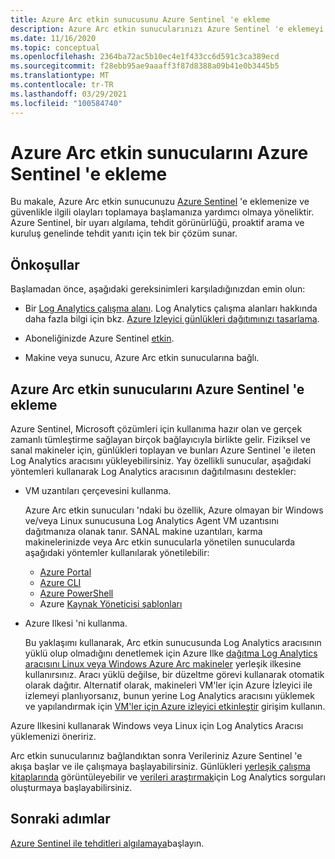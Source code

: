 ```yaml
---
title: Azure Arc etkin sunucusunu Azure Sentinel 'e ekleme
description: Azure Arc etkin sunucularınızı Azure Sentinel 'e eklemeyi ve güvenlik durumlarını önceden izlemeyi öğrenin.
ms.date: 11/16/2020
ms.topic: conceptual
ms.openlocfilehash: 2364ba72ac5b10ec4e1f433cc6d591c3ca389ecd
ms.sourcegitcommit: f28ebb95ae9aaaff3f87d8388a09b41e0b3445b5
ms.translationtype: MT
ms.contentlocale: tr-TR
ms.lasthandoff: 03/29/2021
ms.locfileid: "100584740"
---
```

# <a name="onboard-azure-arc-enabled-servers-to-azure-sentinel"></a>Azure Arc etkin sunucularını Azure Sentinel 'e ekleme

Bu makale, Azure Arc etkin sunucunuzu [Azure Sentinel](../../sentinel/overview.md) 'e eklemenize ve güvenlikle ilgili olayları toplamaya başlamanıza yardımcı olmaya yöneliktir. Azure Sentinel, bir uyarı algılama, tehdit görünürlüğü, proaktif arama ve kuruluş genelinde tehdit yanıtı için tek bir çözüm sunar.

## <a name="prerequisites"></a>Önkoşullar

Başlamadan önce, aşağıdaki gereksinimleri karşıladığınızdan emin olun:

- Bir [Log Analytics çalışma alanı](../../azure-monitor/logs/data-platform-logs.md). Log Analytics çalışma alanları hakkında daha fazla bilgi için bkz. [Azure Izleyici günlükleri dağıtımınızı tasarlama](../../azure-monitor/logs/design-logs-deployment.md).

- Aboneliğinizde Azure Sentinel [etkin](../../sentinel/quickstart-onboard.md).

- Makine veya sunucu, Azure Arc etkin sunucularına bağlı.

## <a name="onboard-azure-arc-enabled-servers-to-azure-sentinel"></a>Azure Arc etkin sunucularını Azure Sentinel 'e ekleme

Azure Sentinel, Microsoft çözümleri için kullanıma hazır olan ve gerçek zamanlı tümleştirme sağlayan birçok bağlayıcıyla birlikte gelir. Fiziksel ve sanal makineler için, günlükleri toplayan ve bunları Azure Sentinel 'e ileten Log Analytics aracısını yükleyebilirsiniz. Yay özellikli sunucular, aşağıdaki yöntemleri kullanarak Log Analytics aracısının dağıtılmasını destekler:

- VM uzantıları çerçevesini kullanma.

    Azure Arc etkin sunucuları 'ndaki bu özellik, Azure olmayan bir Windows ve/veya Linux sunucusuna Log Analytics Agent VM uzantısını dağıtmanıza olanak tanır. SANAL makine uzantıları, karma makinelerinizde veya Arc etkin sunucularla yönetilen sunucularda aşağıdaki yöntemler kullanılarak yönetilebilir:

    - [Azure Portal](manage-vm-extensions-portal.md)
    - [Azure CLI](manage-vm-extensions-cli.md)
    - [Azure PowerShell](manage-vm-extensions-powershell.md)
    - Azure [Kaynak Yöneticisi şablonları](manage-vm-extensions-template.md)

- Azure Ilkesi 'ni kullanma.

    Bu yaklaşımı kullanarak, Arc etkin sunucusunda Log Analytics aracısının yüklü olup olmadığını denetlemek için Azure Ilke [dağıtma Log Analytics aracısını Linux veya Windows Azure Arc makineler](../../governance/policy/samples/built-in-policies.md#monitoring) yerleşik ilkesine kullanırsınız. Aracı yüklü değilse, bir düzeltme görevi kullanarak otomatik olarak dağıtır. Alternatif olarak, makineleri VM'ler için Azure İzleyici ile izlemeyi planlıyorsanız, bunun yerine Log Analytics aracısını yüklemek ve yapılandırmak için [VM'ler için Azure izleyici etkinleştir](../../governance/policy/samples/built-in-initiatives.md#monitoring) girişim kullanın.

Azure Ilkesini kullanarak Windows veya Linux için Log Analytics Aracısı yüklemenizi öneririz.

Arc etkin sunucularınız bağlandıktan sonra Verileriniz Azure Sentinel 'e akışa başlar ve ile çalışmaya başlayabilirsiniz. Günlükleri [yerleşik çalışma kitaplarında](../../sentinel/quickstart-get-visibility.md) görüntüleyebilir ve [verileri araştırmak](../../sentinel/tutorial-investigate-cases.md)için Log Analytics sorguları oluşturmaya başlayabilirsiniz.

## <a name="next-steps"></a>Sonraki adımlar

[Azure Sentinel ile tehditleri algılamaya](../../sentinel/tutorial-detect-threats-built-in.md)başlayın.
